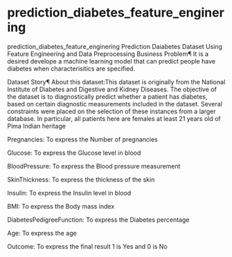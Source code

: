 # prediction_diabetes_feature_enginering
prediction_diabetes_feature_enginering
Prediction Daiabetes Dataset Using Feature Engineering and Data Preprocessing
Business Problem¶
It is a desired develope a machine learning model that can predict people have diabetes when characterisitics are specified.

Dataset Story¶
About this dataset:This dataset is originally from the National Institute of Diabetes and Digestive and Kidney Diseases. The objective of the dataset is to diagnostically predict whether a patient has diabetes, based on certain diagnostic measurements included in the dataset. Several constraints were placed on the selection of these instances from a larger database. In particular, all patients here are females at least 21 years old of Pima Indian heritage

Pregnancies: To express the Number of pregnancies

Glucose: To express the Glucose level in blood

BloodPressure: To express the Blood pressure measurement

SkinThickness: To express the thickness of the skin

Insulin: To express the Insulin level in blood

BMI: To express the Body mass index

DiabetesPedigreeFunction: To express the Diabetes percentage

Age: To express the age

Outcome: To express the final result 1 is Yes and 0 is No
